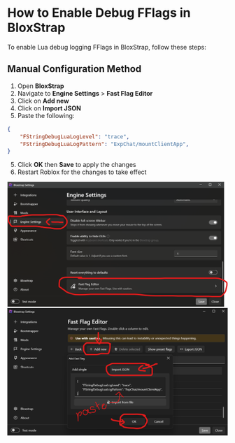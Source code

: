 # How to Enable Debug FFlags in BloxStrap

To enable Lua debug logging FFlags in BloxStrap, follow these steps:

## Manual Configuration Method

1. Open **BloxStrap**
2. Navigate to **Engine Settings** > **Fast Flag Editor**
3. Click on **Add new**
4. Click on **Import JSON**
4. Paste the following:
```json
{
    "FStringDebugLuaLogLevel": "trace",
    "FStringDebugLuaLogPattern": "ExpChat/mountClientApp",
}
```
5. Click **OK** then **Save** to apply the changes
6. Restart Roblox for the changes to take effect

![BloxStrap Debug FFlags](https://raw.githubusercontent.com/vexthecoder/OysterDetector/main/assets/bloxstrap_fflags_1.png)
![BloxStrap Debug FFlags](https://raw.githubusercontent.com/vexthecoder/OysterDetector/main/assets/bloxstrap_fflags_2.png)
